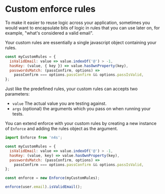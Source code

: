 # Custom enforce rules

To make it easier to reuse logic across your application, sometimes you would want to encapsulate bits of logic in rules that you can use later on, for example, "what's considered a valid email".

Your custom rules are essentially a single javascript object containing your rules.

```js
const myCustomRules = {
  isValidEmail: value => value.indexOf('@') > -1,
  hasKey: (value, { key }) => value.hasOwnProperty(key),
  passwordsMatch: (passConfirm, options) =>
    passConfirm === options.passConfirm && options.passIsValid,
};
```

Just like the predefined rules, your custom rules can accepts two parameters:

- `value` The actual value you are testing against.
- `args` (optional) the arguments which you pass on when running your tests.

You can extend enforce with your custom rules by creating a new instance of `Enforce` and adding the rules object as the argument.

```js
import Enforce from 'n4s';

const myCustomRules = {
  isValidEmail: value => value.indexOf('@') > -1,
  hasKey: (value, key) => value.hasOwnProperty(key),
  passwordsMatch: (passConfirm, options) =>
    passConfirm === options.passConfirm && options.passIsValid,
};

const enforce = new Enforce(myCustomRules);

enforce(user.email).isValidEmail();
```
